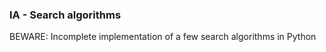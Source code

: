 ### IA - Search algorithms ###

BEWARE:
Incomplete implementation of a few search algorithms in Python


